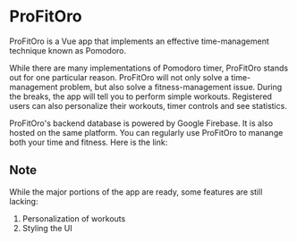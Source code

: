 # ProFitOro

ProFitOro is a Vue app that implements an effective time-management technique known as Pomodoro.

While there are many implementations of Pomodoro timer, ProFitOro stands out for one particular reason. ProFitOro will not only solve a time-management problem, but also solve a fitness-management issue. During the breaks, the app will tell you to perform simple workouts. Registered users can also personalize their workouts, timer controls and see statistics.

ProFitOro's backend database is powered by Google Firebase. It is also hosted on the same platform. You can regularly use ProFitOro to manange both your time and fitness. Here is the link:

## Note

While the major portions of the app are ready, some features are still lacking:

1. Personalization of workouts
2. Styling the UI
